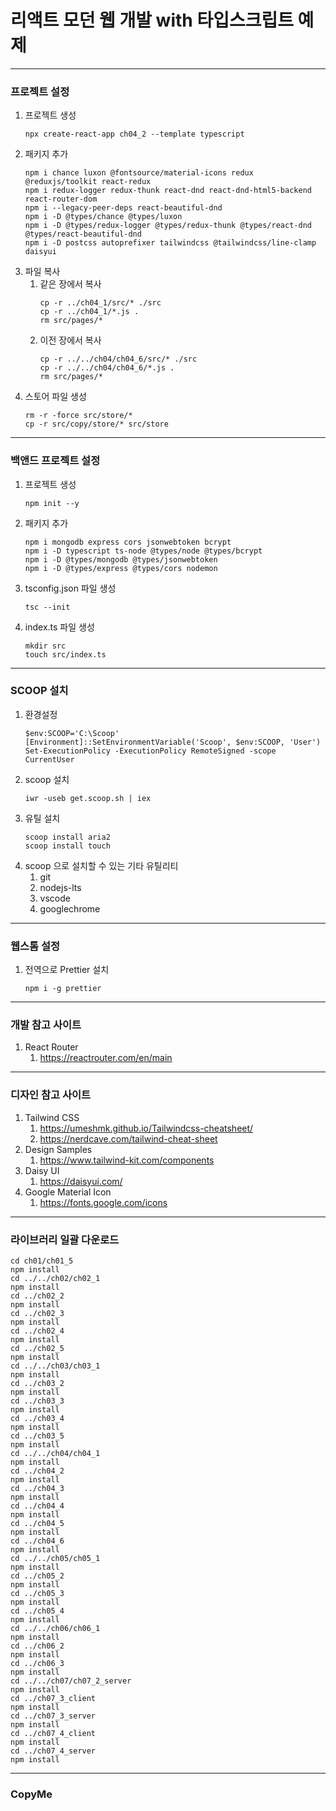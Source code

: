 # 리액트 모던 웹 개발 with 타입스크립트 예제

---
### 프로젝트 설정
1. 프로젝트 생성
   ```
   npx create-react-app ch04_2 --template typescript
   ```
2. 패키지 추가
   ```
   npm i chance luxon @fontsource/material-icons redux @reduxjs/toolkit react-redux
   npm i redux-logger redux-thunk react-dnd react-dnd-html5-backend react-router-dom
   npm i --legacy-peer-deps react-beautiful-dnd
   npm i -D @types/chance @types/luxon
   npm i -D @types/redux-logger @types/redux-thunk @types/react-dnd @types/react-beautiful-dnd
   npm i -D postcss autoprefixer tailwindcss @tailwindcss/line-clamp daisyui
   ```
3. 파일 복사
   1. 같은 장에서 복사
      ```
      cp -r ../ch04_1/src/* ./src
      cp -r ../ch04_1/*.js .
      rm src/pages/*
      ```
   2. 이전 장에서 복사
      ```
      cp -r ../../ch04/ch04_6/src/* ./src
      cp -r ../../ch04/ch04_6/*.js .
      rm src/pages/*
      ```
4. 스토어 파일 생성
   ```
   rm -r -force src/store/*
   cp -r src/copy/store/* src/store
   ```

---
### 백앤드 프로젝트 설정
1. 프로젝트 생성
   ```
   npm init --y
   ```
2. 패키지 추가
   ```
   npm i mongodb express cors jsonwebtoken bcrypt
   npm i -D typescript ts-node @types/node @types/bcrypt
   npm i -D @types/mongodb @types/jsonwebtoken
   npm i -D @types/express @types/cors nodemon
   ```
3. tsconfig.json 파일 생성
   ```
   tsc --init
   ```
4. index.ts 파일 생성
   ```
   mkdir src
   touch src/index.ts
   ```

---
### SCOOP 설치
1. 환경설정
   ```
   $env:SCOOP='C:\Scoop'
   [Environment]::SetEnvironmentVariable('Scoop', $env:SCOOP, 'User')
   Set-ExecutionPolicy -ExecutionPolicy RemoteSigned -scope CurrentUser
   ```
2. scoop 설치
   ```
   iwr -useb get.scoop.sh | iex
   ```
3. 유틸 설치
   ```
   scoop install aria2
   scoop install touch
   ```
4. scoop 으로 설치할 수 있는 기타 유틸리티
   1. git
   2. nodejs-lts
   3. vscode
   4. googlechrome

---
### 웹스톰 설정
1. 전역으로 Prettier 설치
   ```
   npm i -g prettier
   ```

---
### 개발 참고 사이트
1. React Router
   1. https://reactrouter.com/en/main

---
### 디자인 참고 사이트
1. Tailwind CSS
   1. https://umeshmk.github.io/Tailwindcss-cheatsheet/
   2. https://nerdcave.com/tailwind-cheat-sheet
2. Design Samples
   1. https://www.tailwind-kit.com/components
3. Daisy UI
   1. https://daisyui.com/
4. Google Material Icon
   1. https://fonts.google.com/icons

---
### 라이브러리 일괄 다운로드
   ```
   cd ch01/ch01_5
   npm install
   cd ../../ch02/ch02_1
   npm install
   cd ../ch02_2
   npm install
   cd ../ch02_3
   npm install
   cd ../ch02_4
   npm install
   cd ../ch02_5
   npm install
   cd ../../ch03/ch03_1
   npm install
   cd ../ch03_2
   npm install
   cd ../ch03_3
   npm install
   cd ../ch03_4
   npm install
   cd ../ch03_5
   npm install
   cd ../../ch04/ch04_1
   npm install
   cd ../ch04_2
   npm install
   cd ../ch04_3
   npm install
   cd ../ch04_4
   npm install
   cd ../ch04_5
   npm install
   cd ../ch04_6
   npm install
   cd ../../ch05/ch05_1
   npm install
   cd ../ch05_2
   npm install
   cd ../ch05_3
   npm install
   cd ../ch05_4
   npm install
   cd ../../ch06/ch06_1
   npm install
   cd ../ch06_2
   npm install
   cd ../ch06_3
   npm install
   cd ../../ch07/ch07_2_server
   npm install
   cd ../ch07_3_client
   npm install
   cd ../ch07_3_server
   npm install
   cd ../ch07_4_client
   npm install
   cd ../ch07_4_server
   npm install
   ```

---
### CopyMe
